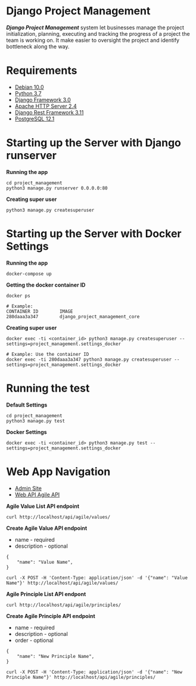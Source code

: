# Django Project Management
***Django Project Management*** system let businesses manage the project 
initialization, planning, executing and tracking the progress of a project 
the team is working on. It make easier to oversight the project and 
identify bottleneck along the way.

# Requirements
* [Debian 10.0](https://www.debian.org/releases/buster/)
* [Python 3.7](https://www.python.org/downloads/)
* [Django Framework 3.0](https://pypi.org/project/Django/#files/)
* [Apache HTTP Server 2.4](https://httpd.apache.org/download.cgi)
* [Django Rest Framework 3.11](https://www.django-rest-framework.org/)
* [PostgreSQL 12.1](https://www.postgresql.org/download/)

# Starting up the Server with Django runserver
**Running the app**
```
cd project_management
python3 manage.py runserver 0.0.0.0:80
```

**Creating super user**
```
python3 manage.py createsuperuser
```

# Starting up the Server with Docker Settings
**Running the app**
```
docker-compose up
```

**Getting the docker container ID**
```
docker ps

# Example:
CONTAINER ID        IMAGE                            
280daaa3a347        django_project_management_core   
```

**Creating super user**
```
docker exec -ti <container_id> python3 manage.py createsuperuser --settings=project_management.settings_docker

# Example: Use the container ID
docker exec -ti 280daaa3a347 python3 manage.py createsuperuser --settings=project_management.settings_docker
```

# Running the test
**Default Settings**
```
cd project_management
python3 manage.py test
```

**Docker Settings**
```
docker exec -ti <container_id> python3 manage.py test --settings=project_management.settings_docker
```

# Web App Navigation
* [Admin Site](http://localhost/admin)
* [Web API Agile API](http://localhost/api/agile/)

**Agile Value List API endpoint**
```
curl http://localhost/api/agile/values/
```

**Create Agile Value API endpoint**
* name - required
* description - optional
```
{
    "name": "Value Name",
}
```
```
curl -X POST -H 'Content-Type: application/json' -d '{"name": "Value Name"}' http://localhost/api/agile/values/
```

**Agile Principle List API endpont**
```
curl http://localhost/api/agile/principles/
```

**Create Agile Principle API endpoint**
* name - required
* description - optional
* order - optional
```
{
    "name": "New Principle Name",
}
```
```
curl -X POST -H 'Content-Type: application/json' -d '{"name": "New Principle Name"}' http://localhost/api/agile/principles/
```
